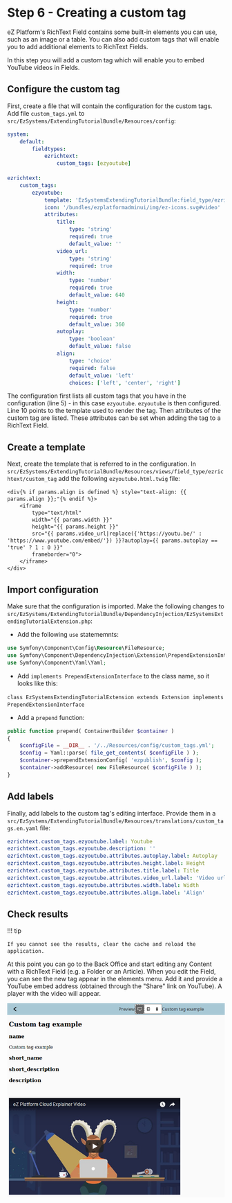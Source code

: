 # Step 6 - Creating a custom tag

eZ Platform's RichText Field contains some built-in elements you can use, such as an image or a table.
You can also add custom tags that will enable you to add additional elements to RichText Fields.

In this step you will add a custom tag which will enable you to embed YouTube videos in Fields.

## Configure the custom tag

First, create a file that will contain the configuration for the custom tags.
Add file `custom_tags.yml` to `src/EzSystems/ExtendingTutorialBundle/Resources/config`:

``` yaml hl_lines="5 10 12"
system:
    default:
        fieldtypes:
            ezrichtext:
                custom_tags: [ezyoutube]

ezrichtext:
    custom_tags:
        ezyoutube:
            template: 'EzSystemsExtendingTutorialBundle:field_type/ezrichtext/custom_tag:ezyoutube.html.twig'
            icon: '/bundles/ezplatformadminui/img/ez-icons.svg#video'
            attributes:
                title:
                    type: 'string'
                    required: true
                    default_value: ''
                video_url:
                    type: 'string'
                    required: true
                width:
                    type: 'number'
                    required: true
                    default_value: 640
                height:
                    type: 'number'
                    required: true
                    default_value: 360
                autoplay:
                    type: 'boolean'
                    default_value: false
                align:
                    type: 'choice'
                    required: false
                    default_value: 'left'
                    choices: ['left', 'center', 'right']
```

The configuration first lists all custom tags that you have in the configuration (line 5) - in this case `ezyoutube`.
`ezyoutube` is then configured. Line 10 points to the template used to render the tag.
Then attributes of the custom tag are listed. These attributes can be set when adding the tag to a RichText Field.

## Create a template

Next, create the template that is referred to in the configuration.
In `src/EzSystems/ExtendingTutorialBundle/Resources/views/field_type/ezrichtext/custom_tag` add the following `ezyoutube.html.twig` file:

``` html+twig
<div{% if params.align is defined %} style="text-align: {{ params.align }};"{% endif %}>
    <iframe
        type="text/html"
        width="{{ params.width }}"
        height="{{ params.height }}"
        src="{{ params.video_url|replace({'https://youtu.be/' : 'https://www.youtube.com/embed/'}) }}?autoplay={{ params.autoplay == 'true' ? 1 : 0 }}"
        frameborder="0">
    </iframe>
</div>
```

## Import configuration

Make sure that the configuration is imported.
Make the following changes to `src/EzSystems/ExtendingTutorialBundle/DependencyInjection/EzSystemsExtendingTutorialExtension.php`:

- Add the following `use` statememnts:

``` php
use Symfony\Component\Config\Resource\FileResource;
use Symfony\Component\DependencyInjection\Extension\PrependExtensionInterface;
use Symfony\Component\Yaml\Yaml;
```

- Add `implements PrependExtensionInterface` to the class name, so it looks like this:

`class EzSystemsExtendingTutorialExtension extends Extension implements PrependExtensionInterface`

- Add a `prepend` function:

``` php
public function prepend( ContainerBuilder $container )
{
    $configFile = __DIR__ . '/../Resources/config/custom_tags.yml';
    $config = Yaml::parse( file_get_contents( $configFile ) );
    $container->prependExtensionConfig( 'ezpublish', $config );
    $container->addResource( new FileResource( $configFile ) );
}
```

## Add labels

Finally, add labels to the custom tag's editing interface.
Provide them in a `src/EzSystems/ExtendingTutorialBundle/Resources/translations/custom_tags.en.yaml` file:

``` yaml
ezrichtext.custom_tags.ezyoutube.label: Youtube
ezrichtext.custom_tags.ezyoutube.description: ''
ezrichtext.custom_tags.ezyoutube.attributes.autoplay.label: Autoplay
ezrichtext.custom_tags.ezyoutube.attributes.height.label: Height
ezrichtext.custom_tags.ezyoutube.attributes.title.label: Title
ezrichtext.custom_tags.ezyoutube.attributes.video_url.label: 'Video url'
ezrichtext.custom_tags.ezyoutube.attributes.width.label: Width
ezrichtext.custom_tags.ezyoutube.attributes.align.label: 'Align'
```

## Check results

!!! tip

    If you cannot see the results, clear the cache and reload the application.

At this point you can go to the Back Office and start editing any Content with a RichText Field (e.g. a Folder or an Article).
When you edit the Field, you can see the new tag appear in the elements menu. Add it and provide a YouTube embed address (obtained through the "Share" link on YouTube).
A player with the video will appear.

![Example of a Youtube custom tag](img/custom_tag.png "Previewing a Content item with a Youtube custom tag")
